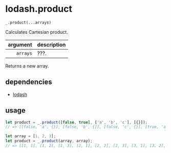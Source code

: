 # lodash.product

`_.product(...arrays)`

Calculates Cartesian product.

| argument | description |
| ---: | :--- |
| `arrays` | ???. |

Returns a new array.

## dependencies

- [lodash](https://github.com/lodash/lodash)

## usage

```javascript
let product = _.product([false, true], ['a', 'b', 'c'], [{}]);
// => [[false, 'a', {}], [false, 'b', {}], [false, 'c', {}], [true, 'a', {}], [true, 'b', {}], [true, 'c', {}]]
```

```javascript
let array = [1, 2, 3];
let product = _.product(array, array);
// => [[1, 1], [1, 2], [1, 3], [2, 1], [2, 2], [2, 3], [3, 1], [3, 2], [3, 3]]
```
